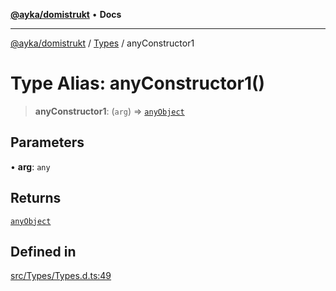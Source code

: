 [**@ayka/domistrukt**](../../../README.md) • **Docs**

***

[@ayka/domistrukt](../../../globals.md) / [Types](../README.md) / anyConstructor1

# Type Alias: anyConstructor1()

> **anyConstructor1**: (`arg`) => [`anyObject`](anyObject.md)

## Parameters

• **arg**: `any`

## Returns

[`anyObject`](anyObject.md)

## Defined in

[src/Types/Types.d.ts:49](https://github.com/AndreyMork/domistrukt/blob/e424882f37eb3cff2d317c2f62ddcbe7f7556be1/src/Types/Types.d.ts#L49)
